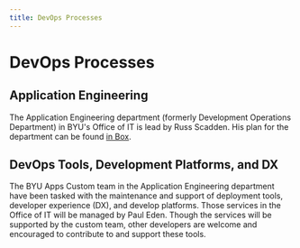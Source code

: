 ```yaml
---
title: DevOps Processes
---
```


# DevOps Processes

## Application Engineering

The Application Engineering department (formerly Development Operations Department) in BYU's Office of IT is lead by 
Russ Scadden. His plan for the department can be found 
[in Box](https://byu.app.box.com/notes/368316942875?s=58hgrl3ze8fxjffzw8zeenpegntln1bq).

## DevOps Tools, Development Platforms, and DX

The BYU Apps Custom team in the Application Engineering department have been tasked with the maintenance and support of 
deployment tools, developer experience (DX), and develop platforms. Those services in the Office of IT will be managed 
by Paul Eden. Though the services will be supported by the custom team, other developers are welcome and encouraged to 
contribute to and support these tools.
